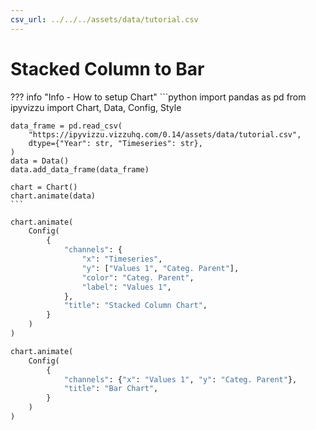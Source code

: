 ```yaml
---
csv_url: ../../../assets/data/tutorial.csv
---
```


# Stacked Column  to Bar

<div id="example_01"></div>

??? info "Info - How to setup Chart"
    ```python
    import pandas as pd
    from ipyvizzu import Chart, Data, Config, Style

    data_frame = pd.read_csv(
        "https://ipyvizzu.vizzuhq.com/0.14/assets/data/tutorial.csv",
        dtype={"Year": str, "Timeseries": str},
    )
    data = Data()
    data.add_data_frame(data_frame)

    chart = Chart()
    chart.animate(data)
    ```

```python
chart.animate(
    Config(
        {
            "channels": {
                "x": "Timeseries",
                "y": ["Values 1", "Categ. Parent"],
                "color": "Categ. Parent",
                "label": "Values 1",
            },
            "title": "Stacked Column Chart",
        }
    )
)

chart.animate(
    Config(
        {
            "channels": {"x": "Values 1", "y": "Categ. Parent"},
            "title": "Bar Chart",
        }
    )
)
```

<script src="./orientation_rectangle.js"></script>
